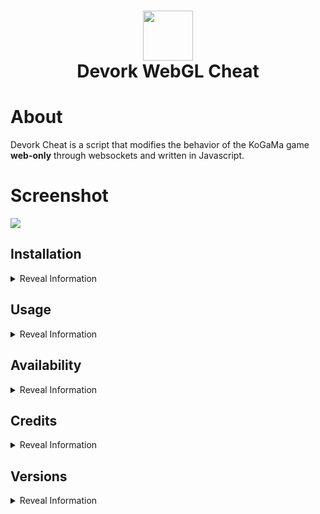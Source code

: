 <div align="center">
      <h1> <img src="https://static.kogstatic.com/0000/39066da2c2bb7744d2d9f9f6981ed216256a8a9e/09121f2cb5633e9732ca82df4d1adf1f.jpg" width="80px"><br/>Devork WebGL Cheat</h1>
     </div>


# About
Devork Cheat is a script that modifies the behavior of the KoGaMa game **web-only** through websockets and written in Javascript.

# Screenshot
 <img src="https://cdn.discordapp.com/attachments/1002643229717573664/1047612929916272700/image.png">
  
## Installation
<details><summary>Reveal Information</summary><br>

To download the script it is necessary to have a **script executor**, for this you can install **tampermonkey** and download according to the browser you are currently using:
 
* **[Tampermonkey for Chrome](https://chrome.google.com/webstore/detail/tampermonkey/dhdgffkkebhmkfjojejmpbldmpobfkfo)**
* **[Tampermonkey for Firefox](https://addons.mozilla.org/en-US/firefox/addon/tampermonkey/)**
* **[Tampermonkey for Safari](https://apps.apple.com/app/apple-store/id1482490089?pt=117945903&ct=tm.net&mt=8)**

After installing the extension click the button below and you will be redirected to the installation.

[<img src="https://cdn.discordapp.com/attachments/997183409900228638/997988211215306782/btn.png" width="150"/>](https://github.com/Devorkk/Devork-Cheat-1.7/raw/main/Cheat/Devork%20Cheat%201.7.user.js)


</details>

## Usage
<details><summary>Reveal Information</summary>
<br>
 
* Join any KoGaMa map.
* Then, a button will appear at the top middle, click it to display the menu.
* Now you should be ready to go!

<img src="https://cdn.discordapp.com/attachments/1002643229717573664/1047626916674424984/image.jpeg">

</details>

## Availability
<details><summary>Reveal Information</summary><br>
&nbsp;
Currently available on the following servers:<br>
&nbsp;
 
* **[KoGaMa WWW](https://www.kogama.com)**
* **[KoGaMa Brazil](https://www.kogama.com.br)**
* **[KoGaMa Friends](https://friends.kogama.com)**

</details>

## Credits
<details><summary>Reveal Information</summary><br>
 
* Exnonull
* Devork
* Lawlao

</details>    

## Versions
<details><summary>Reveal Information</summary><br>
 
- [Download Devork Cheat v1.7](https://github.com/Devorkk/DevorkCheat/raw/main/Versions/v1.7/Devork-Cheat-v1.7.user.js)
- [Download Devork Cheat v1.6](https://github.com/Devorkk/DevorkCheat/raw/main/Versions/v1.6/Devork-Cheat-v1.6.user.js)

</details>    
